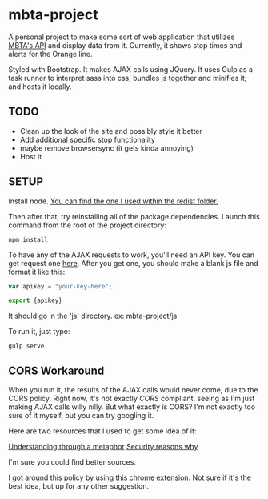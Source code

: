 # mbta-project

A personal project to make some sort of web application that utilizes [MBTA's API](https://www.mbta.com/developers/v3-api) and display data from it. Currently, it shows stop times and alerts for the Orange line. 

Styled with Bootstrap.
It makes AJAX calls using JQuery.
It uses Gulp as a task runner to interpret sass into css; bundles js together and minifies it; and hosts it locally. 

## TODO
- Clean up the look of the site and possibly style it better
- Add additional specific stop functionality
- maybe remove browsersync (it gets kinda annoying)
- Host it 

## SETUP
Install node. [You can find the one I used within the redist folder.](redist/node-v6.17.1-x64.msi)

Then after that, try reinstalling all of the package dependencies.
Launch this command from the root of the project directory:
```
npm install
```

To have any of the AJAX requests to work, you'll need an API key.
You can get request one [here](https://api-v3.mbta.com/).
After you get one, you should make a blank js file and format it like this:
```js
var apikey = "your-key-here";

export {apikey}
```
It should go in the 'js' directory.
ex: mbta-project/js

To run it, just type:

```
gulp serve
```
## CORS Workaround
When you run it, the results of the AJAX calls would never come, due to the CORS policy. 
Right now, it's not exactly *CORS* compliant, seeing as I'm just making AJAX calls willy nilly.
But what exactly is CORS? I'm not exactly too sure of it myself, but you can try googling it.

Here are two resources that I used to get some idea of it:

[Understanding through a metaphor](https://dev.to/dougblackjr/cors-in-a-way-i-can-understand-501d)
[Security reasons why](https://www.moesif.com/blog/technical/cors/Authoritative-Guide-to-CORS-Cross-Origin-Resource-Sharing-for-REST-APIs/)

I'm sure you could find better sources.

I got around this policy by using [this chrome extension](https://chrome.google.com/webstore/detail/allow-cors-access-control/lhobafahddgcelffkeicbaginigeejlf?hl=en).
Not sure if it's the best idea, but up for any other suggestion.



